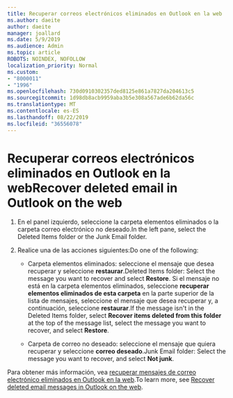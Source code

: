 ```yaml
---
title: Recuperar correos electrónicos eliminados en Outlook en la web
ms.author: daeite
author: daeite
manager: joallard
ms.date: 5/9/2019
ms.audience: Admin
ms.topic: article
ROBOTS: NOINDEX, NOFOLLOW
localization_priority: Normal
ms.custom:
- "8000011"
- "1996"
ms.openlocfilehash: 730d0910302357ded8125e861a7827da204613c5
ms.sourcegitcommit: 1d98db8acb9959aba3b5e308a567ade6b62da56c
ms.translationtype: MT
ms.contentlocale: es-ES
ms.lasthandoff: 08/22/2019
ms.locfileid: "36556078"
---
```

# <a name="recover-deleted-email-in-outlook-on-the-web"></a><span data-ttu-id="ba7c7-102">Recuperar correos electrónicos eliminados en Outlook en la web</span><span class="sxs-lookup"><span data-stu-id="ba7c7-102">Recover deleted email in Outlook on the web</span></span>

1. <span data-ttu-id="ba7c7-103">En el panel izquierdo, seleccione la carpeta elementos eliminados o la carpeta correo electrónico no deseado.</span><span class="sxs-lookup"><span data-stu-id="ba7c7-103">In the left pane, select the Deleted Items folder or the Junk Email folder.</span></span>

2. <span data-ttu-id="ba7c7-104">Realice una de las acciones siguientes:</span><span class="sxs-lookup"><span data-stu-id="ba7c7-104">Do one of the following:</span></span>

    - <span data-ttu-id="ba7c7-105">Carpeta elementos eliminados: seleccione el mensaje que desea recuperar y seleccione **restaurar**.</span><span class="sxs-lookup"><span data-stu-id="ba7c7-105">Deleted Items folder: Select the message you want to recover and select **Restore**.</span></span> <span data-ttu-id="ba7c7-106">Si el mensaje no está en la carpeta elementos eliminados, seleccione **recuperar elementos eliminados de esta carpeta** en la parte superior de la lista de mensajes, seleccione el mensaje que desea recuperar y, a continuación, seleccione **restaurar**.</span><span class="sxs-lookup"><span data-stu-id="ba7c7-106">If the message isn't in the Deleted Items folder, select **Recover items deleted from this folder** at the top of the message list, select the message you want to recover, and select **Restore**.</span></span>

    - <span data-ttu-id="ba7c7-107">Carpeta de correo no deseado: seleccione el mensaje que quiera recuperar y seleccione **correo deseado**.</span><span class="sxs-lookup"><span data-stu-id="ba7c7-107">Junk Email folder: Select the message you want to recover, and select **Not junk**.</span></span>

<span data-ttu-id="ba7c7-108">Para obtener más información, vea [recuperar mensajes de correo electrónico eliminados en Outlook en la web](https://support.office.com/article/a8ca78ac-4721-4066-95dd-571842e9fb11).</span><span class="sxs-lookup"><span data-stu-id="ba7c7-108">To learn more, see [Recover deleted email messages in Outlook on the web](https://support.office.com/article/a8ca78ac-4721-4066-95dd-571842e9fb11).</span></span>